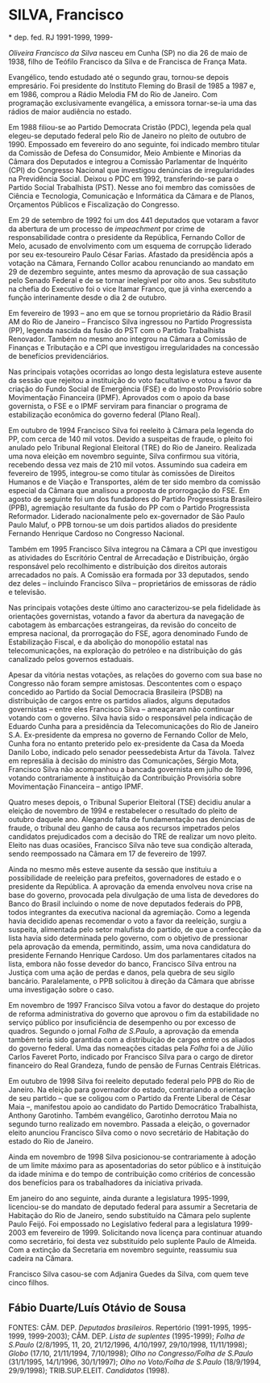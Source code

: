 **SILVA, Francisco**
====================

\* dep. fed. RJ 1991-1999, 1999-

*Oliveira Francisco da Silva* nasceu em Cunha (SP) no dia 26 de maio de
1938, filho de Teófilo Francisco da Silva e de Francisca de França Mata.

Evangélico, tendo estudado até o segundo grau, tornou-se depois
empresário. Foi presidente do Instituto Fleming do Brasil de 1985 a 1987
e, em 1986, comprou a Rádio Melodia FM do Rio de Janeiro. Com
programação exclusivamente evangélica, a emissora tornar-se-ia uma das
rádios de maior audiência no estado.

Em 1988 filiou-se ao Partido Democrata Cristão (PDC), legenda pela qual
elegeu-se deputado federal pelo Rio de Janeiro no pleito de outubro de
1990. Empossado em fevereiro do ano seguinte, foi indicado membro
titular da Comissão de Defesa do Consumidor, Meio Ambiente e Minorias da
Câmara dos Deputados e integrou a Comissão Parlamentar de Inquérito
(CPI) do Congresso Nacional que investigou denúncias de irregularidades
na Previdência Social. Deixou o PDC em 1992, transferindo-se para o
Partido Social Trabalhista (PST). Nesse ano foi membro das comissões de
Ciência e Tecnologia, Comunicação e Informática da Câmara e de Planos,
Orçamentos Públicos e Fiscalização do Congresso.

Em 29 de setembro de 1992 foi um dos 441 deputados que votaram a favor
da abertura de um processo de *impeachment* por crime de
responsabilidade contra o presidente da República, Fernando Collor de
Melo, acusado de envolvimento com um esquema de corrupção liderado por
seu ex-tesoureiro Paulo César Farias. Afastado da presidência após a
votação na Câmara, Fernando Collor acabou renunciando ao mandato em 29
de dezembro seguinte, antes mesmo da aprovação de sua cassação pelo
Senado Federal e de se tornar inelegível por oito anos. Seu substituto
na chefia do Executivo foi o vice Itamar Franco, que já vinha exercendo
a função interinamente desde o dia 2 de outubro.

Em fevereiro de 1993 – ano em que se tornou proprietário da Rádio Brasil
AM do Rio de Janeiro – Francisco Silva ingressou no Partido Progressista
(PP), legenda nascida da fusão do PST com o Partido Trabalhista
Renovador. Também no mesmo ano integrou na Câmara a Comissão de Finanças
e Tributação e a CPI que investigou irregularidades na concessão de
benefícios previdenciários.

Nas principais votações ocorridas ao longo desta legislatura esteve
ausente da sessão que rejeitou a instituição do voto facultativo e votou
a favor da criação do Fundo Social de Emergência (FSE) e do Imposto
Provisório sobre Movimentação Financeira (IPMF). Aprovados com o apoio
da base governista, o FSE e o IPMF serviram para financiar o programa de
estabilização econômica do governo federal (Plano Real).

Em outubro de 1994 Francisco Silva foi reeleito à Câmara pela legenda do
PP, com cerca de 140 mil votos. Devido a suspeitas de fraude, o pleito
foi anulado pelo Tribunal Regional Eleitoral (TRE) do Rio de Janeiro.
Realizada uma nova eleição em novembro seguinte, Silva confirmou sua
vitória, recebendo dessa vez mais de 210 mil votos. Assumindo sua
cadeira em fevereiro de 1995, integrou-se como titular às comissões de
Direitos Humanos e de Viação e Transportes, além de ter sido membro da
comissão especial da Câmara que analisou a proposta de prorrogação do
FSE. Em agosto de seguinte foi um dos fundadores do Partido Progressista
Brasileiro (PPB), agremiação resultante da fusão do PP com o Partido
Progressista Reformador. Liderado nacionalmente pelo ex-governador de
São Paulo Paulo Maluf, o PPB tornou-se um dois partidos aliados do
presidente Fernando Henrique Cardoso no Congresso Nacional.

Também em 1995 Francisco Silva integrou na Câmara a CPI que investigou
as atividades do Escritório Central de Arrecadação e Distribuição, órgão
responsável pelo recolhimento e distribuição dos direitos autorais
arrecadados no país. A Comissão era formada por 33 deputados, sendo dez
deles – incluindo Francisco Silva – proprietários de emissoras de rádio
e televisão.

Nas principais votações deste último ano caracterizou-se pela fidelidade
às orientações governistas, votando a favor da abertura da navegação de
cabotagem às embarcações estrangeiras, da revisão do conceito de empresa
nacional, da prorrogação do FSE, agora denominado Fundo de Estabilização
Fiscal, e da abolição do monopólio estatal nas telecomunicações, na
exploração do petróleo e na distribuição do gás canalizado pelos
governos estaduais.

Apesar da vitória nestas votações, as relações do governo com sua base
no Congresso não foram sempre amistosas. Descontentes com o espaço
concedido ao Partido da Social Democracia Brasileira (PSDB) na
distribuição de cargos entre os partidos aliados, alguns deputados
governistas – entre eles Francisco Silva – ameaçaram não continuar
votando com o governo. Silva havia sido o responsável pela indicação de
Eduardo Cunha para a presidência da Telecomunicações do Rio de Janeiro
S.A. Ex-presidente da empresa no governo de Fernando Collor de Melo,
Cunha fora no entanto preterido pelo ex-presidente da Casa da Moeda
Danilo Lobo, indicado pelo senador peessedebista Artur da Távola. Talvez
em represália à decisão do ministro das Comunicações, Sérgio Mota,
Francisco Silva não acompanhou a bancada governista em julho de 1996,
votando contrariamente à instituição da Contribuição Provisória sobre
Movimentação Financeira – antigo IPMF.

Quatro meses depois, o Tribunal Superior Eleitoral (TSE) decidiu anular
a eleição de novembro de 1994 e restabelecer o resultado do pleito de
outubro daquele ano. Alegando falta de fundamentação nas denúncias de
fraude, o tribunal deu ganho de causa aos recursos impetrados pelos
candidatos prejudicados com a decisão do TRE de realizar um novo pleito.
Eleito nas duas ocasiões, Francisco Silva não teve sua condição
alterada, sendo reempossado na Câmara em 17 de fevereiro de 1997.

Ainda no mesmo mês esteve ausente da sessão que instituiu a
possibilidade de reeleição para prefeitos, governadores de estado e o
presidente da República. A aprovação da emenda envolveu nova crise na
base do governo, provocada pela divulgação de uma lista de devedores do
Banco do Brasil incluindo o nome de nove deputados federais do PPB,
todos integrantes da executiva nacional da agremiação. Como a legenda
havia decidido apenas recomendar o voto a favor da reeleição, surgiu a
suspeita, alimentada pelo setor malufista do partido, de que a confecção
da lista havia sido determinada pelo governo, com o objetivo de
pressionar pela aprovação da emenda, permitindo, assim, uma nova
candidatura do presidente Fernando Henrique Cardoso. Um dos
parlamentares citados na lista, embora não fosse devedor do banco,
Francisco Silva entrou na Justiça com uma ação de perdas e danos, pela
quebra de seu sigilo bancário. Paralelamente, o PPB solicitou à direção
da Câmara que abrisse uma investigação sobre o caso.

Em novembro de 1997 Francisco Silva votou a favor do destaque do projeto
de reforma administrativa do governo que aprovou o fim da estabilidade
no serviço público por insuficiência de desempenho ou por excesso de
quadros. Segundo o jornal *Folha de S.Paulo*, a aprovação da emenda
também teria sido garantida com a distribuição de cargos entre os
aliados do governo federal. Uma das nomeações citadas pela *Folha* foi a
de Júlio Carlos Faveret Porto, indicado por Francisco Silva para o cargo
de diretor financeiro do Real Grandeza, fundo de pensão de Furnas
Centrais Elétricas.

Em outubro de 1998 Silva foi reeleito deputado federal pelo PPB do Rio
de Janeiro. Na eleição para governador do estado, contrariando a
orientação de seu partido – que se coligou com o Partido da Frente
Liberal de César Maia –, manifestou apoio ao candidato do Partido
Democrático Trabalhista, Anthony Garotinho. Também evangélico, Garotinho
derrotou Maia no segundo turno realizado em novembro. Passada a eleição,
o governador eleito anunciou Francisco Silva como o novo secretário de
Habitação do estado do Rio de Janeiro.

Ainda em novembro de 1998 Silva posicionou-se contrariamente à adoção de
um limite máximo para as aposentadorias do setor público e à instituição
da idade mínima e do tempo de contribuição como critérios de concessão
dos benefícios para os trabalhadores da iniciativa privada.

Em janeiro do ano seguinte, ainda durante a legislatura 1995-1999,
licenciou-se do mandato de deputado federal para assumir a Secretaria de
Habitação do Rio de Janeiro, sendo substituído na Câmara pelo suplente
Paulo Feijó. Foi empossado no Legislativo federal para a legislatura
1999-2003 em fevereiro de 1999. Solicitando nova licença para continuar
atuando como secretário, foi desta vez substituído pelo suplente Paulo
de Almeida. Com a extinção da Secretaria em novembro seguinte, reassumiu
sua cadeira na Câmara.

Francisco Silva casou-se com Adjanira Guedes da Silva, com quem teve
cinco filhos.

Fábio Duarte/Luís Otávio de Sousa
---------------------------------

FONTES: CÂM. DEP. *Deputados brasileiros*. Repertório (1991-1995,
1995-1999, 1999-2003); CÂM. DEP. *Lista de suplentes* (1995-1999);
*Folha de S.Paulo* (2/8/1995, 11, 20, 21/12/1996, 4/10/1997, 29/10/1998,
11/11/1998); *Globo* (17/10, 21/11/1994, 7/10/1998); *Olho no
Congresso/Folha de S.Paulo* (31/1/1995, 14/1/1996, 30/1/1997); *Olho no
Voto/Folha de S.Paulo* (18/9/1994, 29/9/1998); TRIB.SUP.ELEIT.
*Candidatos* (1998).
